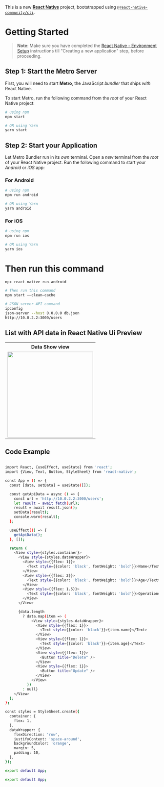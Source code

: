 This is a new [**React Native**](https://reactnative.dev) project, bootstrapped using [`@react-native-community/cli`](https://github.com/react-native-community/cli).

# Getting Started

> **Note**: Make sure you have completed the [React Native - Environment Setup](https://reactnative.dev/docs/environment-setup) instructions till "Creating a new application" step, before proceeding.

## Step 1: Start the Metro Server

First, you will need to start **Metro**, the JavaScript _bundler_ that ships _with_ React Native.

To start Metro, run the following command from the _root_ of your React Native project:

```bash
# using npm
npm start

# OR using Yarn
yarn start
```

## Step 2: Start your Application

Let Metro Bundler run in its _own_ terminal. Open a _new_ terminal from the _root_ of your React Native project. Run the following command to start your _Android_ or _iOS_ app:

### For Android

```bash
# using npm
npm run android

# OR using Yarn
yarn android
```

### For iOS

```bash
# using npm
npm run ios

# OR using Yarn
yarn ios
```



# Then run this command
```bash
npx react-native run-android
```



```bash
# Then run this command
npm start ——clean—cache
```



```bash
# JSON server API command
ipconfig
json-server --host 0.0.0.0 db.json
http://10.0.2.2:3000/users
```


##  List with API data in React Native Ui Preview

<table>
  
  
<tr>                    
   
   <th>Data Show view</th>

</tr>
  
  
  
  
<tr>
  
<td>

<img src="" width="280"/>

</td>



</table>


## Code Example


```bash

import React, {useEffect, useState} from 'react';
import {View, Text, Button, StyleSheet} from 'react-native';

const App = () => {
  const [data, setData] = useState([]);

  const getApiData = async () => {
    const url = 'http://10.0.2.2:3000/users';
    let result = await fetch(url);
    result = await result.json();
    setData(result);
    console.warn(result);
  };

  useEffect(() => {
    getApiData();
  }, []);

  return (
    <View style={styles.container}>
      <View style={styles.dataWrapper}>
        <View style={{flex: 1}}>
          <Text style={{color: 'black', fontWeight: 'bold'}}>Name</Text>
        </View>
        <View style={{flex: 2}}>
          <Text style={{color: 'black', fontWeight: 'bold'}}>Age</Text>
        </View>
        <View style={{flex: 1.5}}>
          <Text style={{color: 'black', fontWeight: 'bold'}}>Operations</Text>
        </View>
      </View>

      {data.length
        ? data.map(item => (
            <View style={styles.dataWrapper}>
              <View style={{flex: 1}}>
                <Text style={{color: 'black'}}>{item.name}</Text>
              </View>
              <View style={{flex: 1}}>
                <Text style={{color: 'black'}}>{item.age}</Text>
              </View>
              <View style={{flex: 1}}>
                <Button title="Delete" />
              </View>
              <View style={{flex: 1}}>
                <Button title="Update" />
              </View>
            </View>
          ))
        : null}
    </View>
  );
};

const styles = StyleSheet.create({
  container: {
    flex: 1,
  },
  dataWrapper: {
    flexDirection: 'row',
    justifyContent: 'space-around',
    backgroundColor: 'orange',
    margin: 5,
    padding: 10,
  },
});

export default App;

export default App;



```

